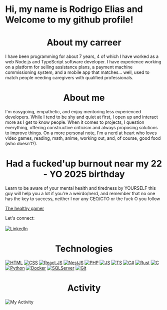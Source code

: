 <h1>Hi, my name is Rodrigo Elias and Welcome to my github profile! </h1>

<h1 align="center">About my carreer</h1>
<p>
I have been programming for about 7 years, 4 of which I have worked as a web Node.js and TypeScript software developer. I have experience working on a platform for selling assistance plans, a payment machine commissioning system, and a mobile app that matches... well, used to match people needing caregivers with qualified professionals.
</p>

<h1 align="center">About me</h1>
<p>
I'm easygoing, empathetic, and enjoy mentoring less experienced developers. While I tend to be shy and quiet at first, I open up and interact more as I get to know people.
When it comes to projects, I question everything, offering constructive criticism and always proposing solutions to improve things.
On a more personal note, I'm a nerd at heart who loves video games, reading, math, anime, working out, and, of course, good food (who doesn’t?).
</p>

<h1 align="center">Had a fucked'up burnout near my 22 - YO 2025 birthday</h1>
<p>
Learn to be aware of your mental health and tiredness by YOURSELF
this guy will help you a lot if you're a weirdo/nerd, and remember that no one has the key to success, neither I nor any CEO/CTO or the fuck O you follow
  
[The healthy gamer](https://www.youtube.com/@HealthyGamerGG)
</p>



Let's connect:
<br><br>
[![LinkedIn](https://img.shields.io/badge/LinkedIn-0077B5?style=for-the-badge&logo=linkedin&logoColor=white)](https://www.linkedin.com/in/rodrigo-elias-b37a351a3/)

<h1 align="center">Technologies</h1>

[![HTML](https://img.shields.io/badge/HTML-E96228?style=for-the-badge&logo=html5&logoColor=white)](https://developer.mozilla.org/en-US/docs/Web/HTML)
[![CSS](https://img.shields.io/badge/CSS3-1572B6?style=for-the-badge&logo=css3&logoColor=white)](https://developer.mozilla.org/en-US/docs/Web/CSS)
[![React.JS](https://img.shields.io/badge/ReactJS-61DAFB?style=for-the-badge&logo=react&logoColor=white)](https://react.dev/learn)
[![NestJS](https://img.shields.io/badge/NestJs-E0234E?style=for-the-badge&logo=NestJs&logoColor=white)](https://docs.nestjs.com/)
[![PHP](https://img.shields.io/badge/PHP-777BB4?style=for-the-badge&logo=php&logoColor=white)](https://www.php.net/docs.php)
[![JS](https://img.shields.io/badge/JavaScript-F7DF1E?style=for-the-badge&logo=javascript&logoColor=white)](https://developer.mozilla.org/en-US/docs/Web/JavaScript)
[![TS](https://img.shields.io/badge/TypeScript-3178C6?style=for-the-badge&logo=typescript&logoColor=white)](https://www.typescriptlang.org/docs/)
[![C#](https://img.shields.io/badge/CSharp-99CC00?style=for-the-badge&logo=sharp&logoColor=white)](https://learn.microsoft.com/en-us/dotnet/csharp/)
[![Rust](https://img.shields.io/badge/Rust-FFFFFF?style=for-the-badge&logo=rust&logoColor=black)](https://doc.rust-lang.org/book/)
[![C](https://img.shields.io/badge/C-A8B9CC?style=for-the-badge&logo=c&logoColor=white)](https://devdocs.io/c/)
[![Python](https://img.shields.io/badge/Python-3776AB?style=for-the-badge&logo=python&logoColor=white)](https://docs.python.org/3/)
[![Docker](https://img.shields.io/badge/Docker-2496ED?style=for-the-badge&logo=docker&logoColor=white)](https://docs.docker.com/)
[![SQLServer](https://img.shields.io/badge/SqlServer-F32C1E?style=for-the-badge)](https://learn.microsoft.com/en-us/sql/?view=sql-server-ver15)
[![Git](https://img.shields.io/badge/Git-F05032?style=for-the-badge&logo=git&logoColor=white)](https://git-scm.com/doc)

<h1 align="center">Activity</h1>

![My Activity](https://github-readme-stats.vercel.app/api?username=RodrigoEliasP&show_icons=true&hide_title=true&count_private=true&theme=radical)
